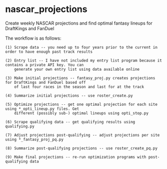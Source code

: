 # nascar_projections
Create weekly NASCAR projections and find optimal fantasy lineups for DraftKings and FanDuel

The workflow is as follows:

	(1) Scrape data -- you need up to four years prior to the current in order to have enough past track results

	(2) Entry list -- I have not included my entry list program because it contains a private API key. You can 
		generate your own entry list using data available online

	(3) Make initial projections -- fantasy_proj.py creates projections for DraftKings and FanDuel based off 
		of last four races in the season and last for at the track

	(4) Summarize initial projections -- use roster_create.py

	(5) Optimize projections -- get one optimal projection for each site using *_opti_lineup.py files. Get 
		different (possibly sub-) optimal lineups using opti_stop.py

	(6) Scrape qualifying data -- get qualifying results using qualifying.py

	(7) Adjust projections post-qualifying -- adjust projections per site using *_fantasy_proj_pq.py

	(8) Summarize post-qualifying projections -- use roster_create_pq.py

	(9) Make final projections -- re-run optimization programs with post-qualifying data
